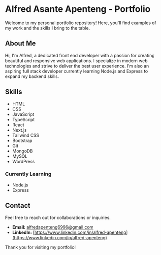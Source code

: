 # Alfred Asante Apenteng - Portfolio

Welcome to my personal portfolio repository! Here, you'll find examples of my work and the skills I bring to the table.

## About Me

Hi, I'm Alfred, a dedicated front end developer with a passion for creating beautiful and responsive web applications. I specialize in modern web technologies and strive to deliver the best user experience. I'm also an aspiring full stack developer currently learning Node.js and Express to expand my backend skills.

## Skills

- HTML
- CSS
- JavaScript
- TypeScript
- React
- Next.js
- Tailwind CSS
- Bootstrap
- Git
- MongoDB
- MySQL
- WordPress

### Currently Learning

- Node.js
- Express

## Contact

Feel free to reach out for collaborations or inquiries.

- **Email:** [alfredapenteng6996@gmail.com](mailto:alfredapenteng6996@gmail.com)
- **LinkedIn:** [https://www.linkedin.com/in/alfred-apenteng](https://www.linkedin.com/in/alfred-apenteng)

Thank you for visiting my portfolio!
